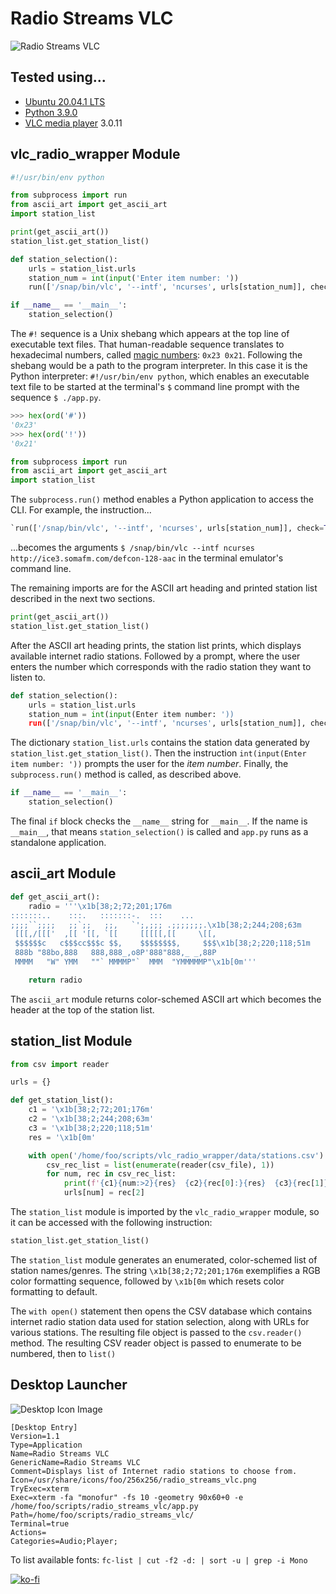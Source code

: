# Radio Streams VLC

![Radio Streams VLC](screen_capture.png)

## Tested using...

- [Ubuntu 20.04.1 LTS](https://releases.ubuntu.com/20.04/)
- [Python 3.9.0](https://docs.python.org/3.9/)
- [VLC media player](https://snapcraft.io/vlc) 3.0.11

## vlc_radio_wrapper Module

```python
#!/usr/bin/env python

from subprocess import run
from ascii_art import get_ascii_art
import station_list

print(get_ascii_art())
station_list.get_station_list()

def station_selection():
    urls = station_list.urls
    station_num = int(input('Enter item number: '))
    run(['/snap/bin/vlc', '--intf', 'ncurses', urls[station_num]], check=True)

if __name__ == '__main__':
    station_selection()
```

The `#!` sequence is a Unix shebang which appears at the top line of executable text files. That human-readable sequence translates to hexadecimal numbers, called [magic numbers](https://en.wikipedia.org/wiki/Shebang_(Unix)#Magic_number): `0x23 0x21`. Following the shebang would be a path to the program interpreter. In this case it is the Python interpreter: `#!/usr/bin/env python`, which enables an executable text file to be started at the terminal's `$` command line prompt with the sequence `$ ./app.py`.

```python
>>> hex(ord('#'))
'0x23'
>>> hex(ord('!'))
'0x21'
```

```python
from subprocess import run
from ascii_art import get_ascii_art
import station_list
```

The `subprocess.run()` method enables a Python application to access the CLI. For example, the instruction...

```python
`run(['/snap/bin/vlc', '--intf', 'ncurses', urls[station_num]], check=True)`
```

...becomes the arguments `$ /snap/bin/vlc --intf ncurses http://ice3.somafm.com/defcon-128-aac` in the terminal emulator's command line.

The remaining imports are for the ASCII art heading and printed station list described in the next two sections.

```python
print(get_ascii_art())
station_list.get_station_list()
```

After the ASCII art heading prints, the station list prints, which displays available internet radio stations. Followed by a prompt, where the user enters the number which corresponds with the radio station they want to listen to.

```python
def station_selection():
    urls = station_list.urls
    station_num = int(input(Enter item number: '))
    run(['/snap/bin/vlc', '--intf', 'ncurses', urls[station_num]], check=True)
```

The dictionary `station_list.urls` contains the station data generated by `station_list.get_station_list()`. Then the instruction `int(input(Enter item number: '))` prompts the user for the _item number_. Finally, the `subprocess.run()` method is called, as described above.

```python
if __name__ == '__main__':
    station_selection()
```

The final `if` block checks the `__name__` string for `__main__`. If the name is `__main__`, that means `station_selection()` is called and `app.py` runs as a standalone application.

## ascii_art Module

```python
def get_ascii_art():
    radio = '''\x1b[38;2;72;201;176m
:::::::..    :::.   :::::::-.  :::    ...
;;;;``;;;;   ;;`;;   ;;,   `';,;;; .;;;;;;;.\x1b[38;2;244;208;63m
 [[[,/[[['  ,[[ '[[, `[[     [[[[[,[[     \[[,
 $$$$$$c   c$$$cc$$$c $$,    $$$$$$$$,     $$$\x1b[38;2;220;118;51m
 888b "88bo,888   888,888_,o8P'888"888,_ _,88P
 MMMM   "W" YMM   ""` MMMMP"`  MMM  "YMMMMMP"\x1b[0m'''

    return radio
```

The `ascii_art` module returns color-schemed ASCII art which becomes the header at the top of the station list.

## station_list Module

```python
from csv import reader

urls = {}

def get_station_list():
    c1 = '\x1b[38;2;72;201;176m'
    c2 = '\x1b[38;2;244;208;63m'
    c3 = '\x1b[38;2;220;118;51m'
    res = '\x1b[0m'

    with open('/home/foo/scripts/vlc_radio_wrapper/data/stations.csv') as csv_file:
        csv_rec_list = list(enumerate(reader(csv_file), 1))
        for num, rec in csv_rec_list:
            print(f'{c1}{num:>2}{res}  {c2}{rec[0]:}{res}  {c3}{rec[1]}{res}')
            urls[num] = rec[2]
```

The `station_list` module is imported by the `vlc_radio_wrapper` module, so it can be accessed with the following instruction:

```python
station_list.get_station_list()
```

The `station_list` module generates an enumerated, color-schemed list of station names/genres. The string `\x1b[38;2;72;201;176m` exemplifies a RGB color formatting sequence, followed by `\x1b[0m` which resets color formatting to default.

The `with open()` statement then opens the CSV database which contains internet radio station data used for station selection, along with URLs for various stations. The resulting file object is passed to the `csv.reader()` method. The resulting CSV reader object is passed to enumerate to be numbered, then to `list()` 

## Desktop Launcher

![Desktop Icon Image](radio_streams_vlc.png)

```shell
[Desktop Entry]
Version=1.1
Type=Application
Name=Radio Streams VLC
GenericName=Radio Streams VLC
Comment=Displays list of Internet radio stations to choose from.
Icon=/usr/share/icons/foo/256x256/radio_streams_vlc.png
TryExec=xterm
Exec=xterm -fa "monofur" -fs 10 -geometry 90x60+0 -e /home/foo/scripts/radio_streams_vlc/app.py
Path=/home/foo/scripts/radio_streams_vlc/
Terminal=true
Actions=
Categories=Audio;Player;
```

To list available fonts: `fc-list | cut -f2 -d: | sort -u | grep -i Mono`

[![ko-fi](https://www.ko-fi.com/img/githubbutton_sm.svg)](https://ko-fi.com/R6R72LISM)
